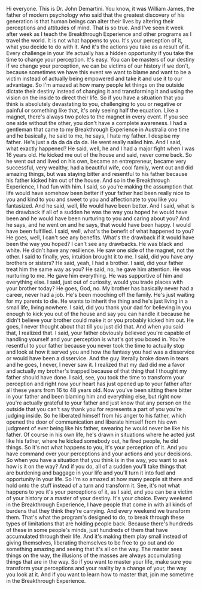  Hi everyone. This is Dr. John Demartini. You know, it was William James, the father of modern psychology who said that the greatest discovery of his generation is that human beings can alter their lives by altering their perceptions and attitudes of mind. That is so true. And I've seen it week after week as I teach the Breakthrough Experience and other programs as I travel the world. It is not what happens to you. It's your perception of it, what you decide to do with it. And it's the actions you take as a result of it. Every challenge in your life actually has a hidden opportunity if you take the time to change your perception. It's easy. You can be masters of our destiny if we change your perception, we can be victims of our history if we don't, because sometimes we have this event we want to blame and want to be a victim instead of actually being empowered and take it and use it to our advantage. So I'm amazed at how many people let things on the outside dictate their destiny instead of changing it and transforming it and using the vision on the inside to direct their life. So if you have a situation that you think is absolutely devastating to you, challenging to you or negative or painful or something like that, it's only seeing half the equation. Like a magnet, there's always two poles to the magnet in every event. If you see one side without the other, you don't have a complete awareness. I had a gentleman that came to my Breakthrough Experience in Australia one time and he basically, he said to me, he says, I hate my father. I despise my father. He's just a da da da da da. He went really nailed him. And I said, what exactly happened? He said, well, he and I had a major fight when I was 16 years old. He kicked me out of the house and said, never come back. So he went out and lived on his own, became an entrepreneur, became very successful, very wealthy, had a beautiful wife, cool family, went out and did amazing things, but was staying bitter and resentful to his father because his father kicked him out of the house. And so in the Breakthrough Experience, I had fun with him. I said, so you're making the assumption that life would have somehow been better if your father had been really nice to you and kind to you and sweet to you and affectionate to you like you fantasized. And he said, well, life would have been better. And I said, what is the drawback if all of a sudden he was the way you hoped he would have been and he would have been nurturing to you and caring about you? And he says, and he went on and he says, that would have been happy. I would have been fulfilled. I said, well, what's the benefit of what happened to you? He goes, well, I can't see any benefits. What's the drawback if it would have been the way you hoped? I can't see any drawbacks. He was black and white. He didn't have any resilience. He saw one side of the magnet, not the other. I said to finally, yes, intuition brought it to me. I said, did you have any brothers or sisters? He said, yeah, I had a brother. I said, did your father treat him the same way as you? He said, no, he gave him attention. He was nurturing to me. He gave him everything. He was supportive of him and everything else. I said, just out of curiosity, would you trade places with your brother today? He goes, God, no. My brother has basically never had a career, never had a job. He's been mooching off the family. He's just waiting for my parents to die. He wants to inherit the thing and he's just living in a small life, living nowhere. I said, did you thank your dad for believing in you enough to kick you out of the house and say you can handle it because he didn't believe your brother could make it or you probably kicked him out. He goes, I never thought about that till you just did that. And when you said that, I realized that. I said, your father obviously believed you're capable of handling yourself and your perception is what's got you boxed in. You're resentful to your father because you never took the time to actually stop and look at how it served you and how the fantasy you had was a disservice or would have been a disservice. And the guy literally broke down in tears and he goes, I never, I never saw it. I realized that my dad did me a favor and actually my brother's trapped because of that thing that I thought my father should have done. I said, see, you took the time to transform your perception and right now your heart has just opened up to your father after all these years from 16 to 48 years old. Now you've been sitting there bitter in your father and been blaming him and everything else, but right now you're actually grateful to your father and just know that any person on the outside that you can't say thank you for represents a part of you you're judging inside. So he liberated himself from his anger to his father, which opened the door of communication and liberate himself from his own judgment of ever being like his father, swearing he would never be like his father. Of course in his own life, he's drawn in situations where he acted just like his father, where he kicked somebody out, he fired people, he did things. So it's not what happens to you, it's your perception of it. And you have command over your perceptions and your actions and your decisions. So when you have a situation that you think is in the way, you want to ask how is it on the way? And if you do, all of a sudden you'll take things that are burdening and baggage in your life and you'll turn it into fuel and opportunity in your life. So I'm so amazed at how many people sit there and hold onto the stuff instead of a turn and transform it. See, it's not what happens to you it's your perceptions of it, as I said, and you can be a victim of your history or a master of your destiny. It's your choice. Every weekend in the Breakthrough Experience, I have people that come in with all kinds of burdens that they think they're carrying. And every weekend we transform them. That's what the program's designed to do, to break through these types of limitations that are holding people back. Because there's hundreds of these in some people's minds, just hundreds of them that have accumulated through their life. And it's making them play small instead of giving themselves, liberating themselves to be free to go out and do something amazing and seeing that it's all on the way. The master sees things on the way, the illusions of the masses are always accumulating things that are in the way. So if you want to master your life, make sure you transform your perceptions and your reality by a change of your, the way you look at it. And if you want to learn how to master that, join me sometime in the Breakthrough Experience.